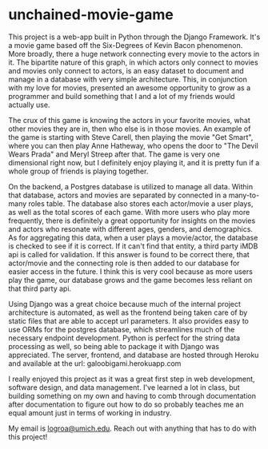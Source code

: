 # unchained-movie-game

This project is a web-app built in Python through the Django Framework.  It's a movie game based off the Six-Degrees of Kevin Bacon phenomenon.  More broadly, there a huge network connecting every movie to the actors in it.  The bipartite nature of this graph, in which actors only connect to movies and movies only connect to actors, is an easy dataset to document and manage in a database with very simple architecture.  This, in conjunction with my love for movies, presented an awesome opportunity to grow as a programmer and build something that I and a lot of my friends would actually use.

The crux of this game is knowing the actors in your favorite movies, what other movies they are in, then who else is in those movies.  An example of the game is starting with Steve Carell, then playing the movie "Get Smart", where you can then play Anne Hatheway, who opens the door to "The Devil Wears Prada" and Meryl Streep after that.  The game is very one dimensional right now, but I definitely enjoy playing it, and it is pretty fun if a whole group of friends is playing together.

On the backend, a Postgres database is utilized to manage all data.  Within that database, actors and movies are separated by connected in a many-to-many roles table.  The database also stores each actor/movie a user plays, as well as the total scores of each game.  With more users who play more frequently, there is definitely a great opportunity for insights on the movies and actors who resonate with different ages, genders, and demographics.  As for aggregating this data, when a user plays a movie/actor, the database is checked to see if it is correct.  If it can't find that entity, a third party iMDB api is called for validation.  If this answer is found to be correct there, that actor/movie and the connecting role is then added to our database for easier access in the future.  I think this is very cool because as more users play the game, our database grows and the game becomes less reliant on that third party api.

Using Django was a great choice because much of the internal project architecture is automated, as well as the frontend being taken care of by static files that are able to accept url parameters.  It also provides easy to use ORMs for the postgres database, which streamlines much of the necessary endpoint development.  Python is perfect for the string data processing as well, so being able to package it with Django was appreciated.  The server, frontend, and database are hosted through Heroku and available at the url: galoobigami.herokuapp.com

I really enjoyed this project as it was a great first step in web development, software design, and data management.  I've learned a lot in class, but building something on my own and having to comb through documentation after documentation to figure out how to do so probably teaches me an equal amount just in terms of working in industry. 

My email is logroa@umich.edu.  Reach out with anything that has to do with this project!
